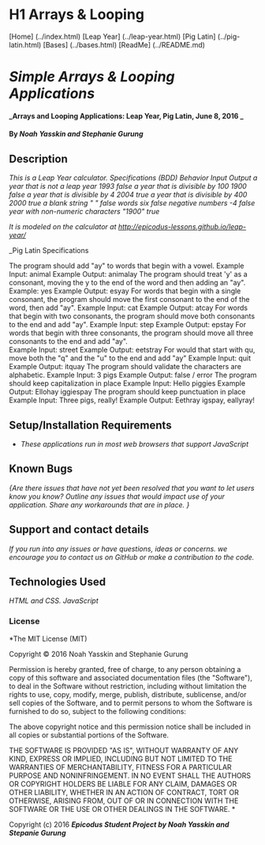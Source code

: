 # H1 Arrays & Looping

[Home] (../index.html)
[Leap Year] (../leap-year.html)
[Pig Latin] (../pig-latin.html)
[Bases] (../bases.html)
[ReadMe] (../README.md)

# _Simple Arrays & Looping Applications_

#### _Arrays and Looping Applications: Leap Year, Pig Latin, June 8, 2016 _

#### By _**Noah Yasskin and Stephanie Gurung**_

## Description

_This is a Leap Year calculator._
_Specifications (BDD)_
_Behavior                          Input Output_
_a year that is not a leap year     1993  false_
_a year that is divisible by 100    1900  false_
_a year that is divisible by 4      2004  true_
_a year that is divisible by 400    2000  true_
_a blank string                     "  "  false_
_words                              six   false_
_negative numbers                   -4    false_
_year with non-numeric characters   "1900" true_



_It is modeled on the calculator at http://epicodus-lessons.github.io/leap-year/_

_Pig Latin Specifications

The program should add "ay" to words that begin with a vowel.
  Example Input: animal
  Example Output: animalay
The program should treat 'y' as a consonant, moving the y to the end of the word and then adding an "ay".
  Example: yes
  Example Output: esyay
For words that begin with a single consonant, the program should move the first consonant to the end of the word, then add "ay".
  Example Input: cat
  Example Output: atcay
For words that begin with two consonants, the program should move both consonants to the end and add "ay".
  Example Input: step
  Example Output: epstay
For words that begin with three consonants, the program should move all three consonants to the end and add "ay".  
  Example Input: street
  Example Output: eetstray
For would that start with qu, move both the "q" and the "u" to the end and add "ay"
    Example Input: quit
    Example Output: itquay
The program should validate the characters are alphabetic.
  Example Input: 3 pigs
  Example Output: false / error
The program should keep capitalization in place
    Example Input: Hello piggies
    Example Output: Ellohay iggiespay
The program should keep punctuation in place
  Example Input: Three pigs, really!
  Example Output: Eethray igspay, eallyray!

## Setup/Installation Requirements

* _These applications run in most web browsers that support JavaScript_

## Known Bugs

_{Are there issues that have not yet been resolved that you want to let users know you know?  Outline any issues that would impact use of your application.  Share any workarounds that are in place. }_

## Support and contact details

_If you run into any issues or have questions, ideas or concerns. we encourage you to contact us on GitHub or make a contribution to the code._

## Technologies Used

_HTML and CSS._
_JavaScript_

### License

*The MIT License (MIT)

Copyright © 2016 Noah Yasskin and Stephanie Gurung

Permission is hereby granted, free of charge, to any person obtaining a copy of this software and associated documentation files (the "Software"), to deal in the Software without restriction, including without limitation the rights to use, copy, modify, merge, publish, distribute, sublicense, and/or sell copies of the Software, and to permit persons to whom the Software is furnished to do so, subject to the following conditions:

The above copyright notice and this permission notice shall be included in all copies or substantial portions of the Software.

THE SOFTWARE IS PROVIDED "AS IS", WITHOUT WARRANTY OF ANY KIND, EXPRESS OR IMPLIED, INCLUDING BUT NOT LIMITED TO THE WARRANTIES OF MERCHANTABILITY, FITNESS FOR A PARTICULAR PURPOSE AND NONINFRINGEMENT. IN NO EVENT SHALL THE AUTHORS OR COPYRIGHT HOLDERS BE LIABLE FOR ANY CLAIM, DAMAGES OR OTHER LIABILITY, WHETHER IN AN ACTION OF CONTRACT, TORT OR OTHERWISE, ARISING FROM, OUT OF OR IN CONNECTION WITH THE SOFTWARE OR THE USE OR OTHER DEALINGS IN THE SOFTWARE.
*

Copyright (c) 2016 **_Epicodus Student Project by Noah Yasskin and Stepanie Gurung_**

